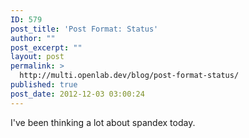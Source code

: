 ```yaml
---
ID: 579
post_title: 'Post Format: Status'
author: ""
post_excerpt: ""
layout: post
permalink: >
  http://multi.openlab.dev/blog/post-format-status/
published: true
post_date: 2012-12-03 03:00:24
---
```

I've been thinking a lot about spandex today.